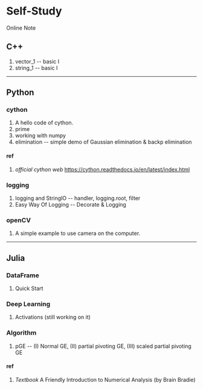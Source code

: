 # Self-Study
Online Note

## C++
  1. vector_1 -- basic I
  2. string_1 -- basic I
  
* * *
## Python
### cython
  1. A hello code of cython.
  2. prime
  3. working with numpy
  3. elimination -- simple demo of Gaussian elimination & backp elimination
#### ref
  1. *official cython web* https://cython.readthedocs.io/en/latest/index.html
### logging
  1. logging and StringIO -- handler, logging.root, filter
  2. Easy Way Of Logging -- Decorate & Logging
### openCV
  1. A simple example to use camera on the computer.
  
* * *
## Julia
### DataFrame
  1. Quick Start
### Deep Learning
  1. Activations (still working on it)
### Algorithm
  1. pGE -- (I) Normal GE, (II) partial pivoting GE, (III) scaled partial pivoting GE
#### ref
  1. *Textbook* A Friendly Introduction to Numerical Analysis (by Brain Bradie)
